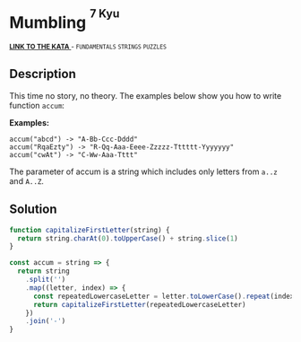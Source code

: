 <h1>Mumbling <sup><sup>7 Kyu</sup></sup></h1>

<sup>
  <a href="https://www.codewars.com/kata/5667e8f4e3f572a8f2000039">
    <strong>LINK TO THE KATA</strong>
  </a> - <code>FUNDAMENTALS</code> <code>STRINGS</code> <code>PUZZLES</code>
</sup>

## Description

This time no story, no theory. The examples below show you how to write function `accum`:

**Examples:**

```
accum("abcd") -> "A-Bb-Ccc-Dddd"
accum("RqaEzty") -> "R-Qq-Aaa-Eeee-Zzzzz-Tttttt-Yyyyyyy"
accum("cwAt") -> "C-Ww-Aaa-Tttt"
```

The parameter of accum is a string which includes only letters from `a..z` and `A..Z`.

## Solution

```javascript
function capitalizeFirstLetter(string) {
  return string.charAt(0).toUpperCase() + string.slice(1)
}

const accum = string => {
  return string
    .split('')
    .map((letter, index) => {
      const repeatedLowercaseLetter = letter.toLowerCase().repeat(index)
      return capitalizeFirstLetter(repeatedLowercaseLetter)
    })
    .join('-')
}
```
